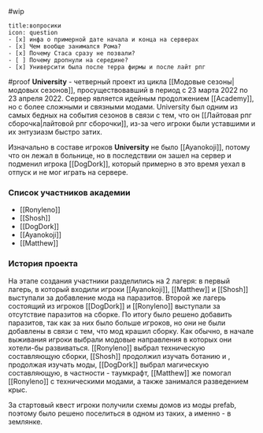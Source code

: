 #wip
```ad-note
title:вопросики
icon: question
- [x] инфа о примерной дате начала и конца на серверах
- [x] Чем вообще занимался Рома? 
- [x] Почему Стаса сразу не позвали?
- [ ] Почему дропнули на середине?
- [x] Университи была после терра фирмы и после лайт рпг
```
#proof
**University**  - четверный проект из цикла [[Модовые сезоны|модовых сезонов]], просуществовавший в период с 23 марта 2022 по 23 апреля 2022. Сервер является идейным продолжением [[Academy]], но с более сложными и связными модами. University был одним из самых бедных на события сезонов в связи с тем, что он [[Лайтовая рпг сборочка|лайтовой рпг сборочки]], из-за чего игроки были уставшими и их энтузиазм быстро затих.


Изначально в составе игроков **University** не было [[Ayanokoji]], потому что он лежал в больнице, но в последствии он зашел на сервер и подменил игрока [[DogDork]], который примерно в это время уехал в отпуск и не мог играть на сервере.

### Список участников академии
- [[Ronyleno]]
- [[Shosh]]
- [[DogDork]]
- [[Ayanokoji]]
- [[Matthew]]

### История проекта
На этапе создания участники разделились на 2 лагеря: в первый лагерь, в который входили игроки [[Ayanokoji]], [[Matthew]] и [[Shosh]] выступали за добавление мода на паразитов. Второй же лагерь состоящий из игроков [[DogDork]] и [[Ronyleno]] выступали за отсутствие паразитов на сборке. По итогу было решено добавить паразитов, так как за них было больше игроков, но они не были добавлены в связи с тем, что мод крашил сборку.
Как обычно, в начале выживания игроки выбрали модовые направления в которых они хотели-бы развиваться. [[Ronyleno]] выбрал техническую составляющую сборки, [[Shosh]] продолжил изучать ботанию и , продолжая изучать моды, [[DogDork]] выбрал магическую составляющую, в частности - таумкрафт, [[Matthew]] же помогал [[Ronyleno]] с техническими модами, а также занимался разведением крыс.

За стартовый квест игроки получили схемы домов из моды prefab, поэтому было решено поселиться в одном из таких, а именно - в землянке.






